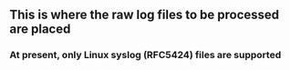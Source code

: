 ## This is where the raw log files to be processed are placed
### At present, only Linux syslog (RFC5424) files are supported